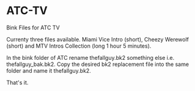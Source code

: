 # ATC-TV
Bink Files for ATC TV

Currenty three files available. Miami Vice Intro (short), Cheezy Werewolf (short) and MTV Intros Collection (long 1 hour 5 minutes).

In the bink folder of ATC rename thefallguy.bk2 something else i.e. thefallguy_bak.bk2. Copy the desired bk2 replacement file into the same folder and name it thefallguy.bk2.

That's it.
